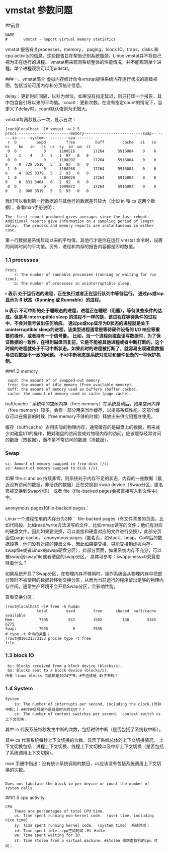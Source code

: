 #  vmstat 参数问题



##前言

````shell
NAME
#       vmstat - Report virtual memory statistics
````


vmstat 报告有关processes，memory， paging，block IO，traps，disks 和 cpu activity的信息。这些报告旨在帮助识别系统瓶颈，Linux vmstat并不将自己视为正在运行的进程。
vmstat用来观测系统整体的性能情况，并不能观测单个进程，单个进程观测可以用pidstat。

###一、vmstat简介
虚拟内存统计命令vmstat提供系统内存运行状况的高级视图，包括当前可用内存和分页统计信息。

delay：更新时间间隔，以秒为单位。如果没有指定延迟，则只打印一个报告，其中包含自引导以来的平均值。
count：更新次数。在没有指定count的情况下，当定义了delay时，count默认值则为无限大。

vmstat每两秒显示一次，显示五次：

`````shell
[root@localhost ~]# vmstat -w 2 5
procs -----------------------memory---------------------- ---swap-- -----io---- -system-- --------cpu--------
 r  b         swpd         free         buff        cache   si   so    bi    bo   in   cs  us  sy  id  wa  st
 0  0            0      1100516        17264      5916084    0    0     1     1    4    2   2   1  97   0   0
 0  0            0      1100292        17264      5916084    0    0     0     0  729 3516   5   2  93   0   0
 1  0            0      1100268        17264      5916084    0    0     0     4  825 3379   5   2  93   0   0
 1  0            0      1100020        17264      5916084    0    0     0     0  831 3464   6   2  92   0   0
 0  0            0      1099872        17264      5916084    0    0     0     2  908 3519   5   2  93   0   0
`````


我们可以看到第一行数据的与其他行的数据差异较大（比如 in 和 cs 这两个数据），查看man手册说明：

`````shell
The  first report produced gives averages since the last reboot.  Additional reports give information on a sampling period of length delay.  The process and memory reports are instantaneous in either case.
`````


第一行数据是系统启动以来的平均值，其他行才是你在运行 vmstat 命令时，设置的间隔时间的平均值。另外，进程和内存的报告内容都是即时数值。

### 1.1 processes

`````shell
Procs
    r: The number of runnable processes (running or waiting for run time).
    b: The number of processes in uninterruptible sleep.
`````

**r 表示 处于运行态的进程，正在执行或者正在运行队列中等待运行。**
**通过ps或top显示为 R 状态（Running 或 Runnable）的进程。**

**b 表示 不可中断的处于睡眠态的进程，进程正在睡眠（阻塞），等待某些条件的达成。但是与 interruptible sleep 的进程不一样的是，该进程在等待条件的过程中，不会对信号做出任何响应。**
**通过ps或top显示为D状态的进程就是处于uninterruptible sleep的进程，该类型进程通常是等待硬件设备的 I/O 响应等重要的操作，或者持有一个信号量。**
**比如，当一个进程向磁盘读写数据时，为了保证数据的一致性，在得到磁盘回复前，它是不能被其他进程或者中断打断的，这个时候的进程就处于不可中断状态。如果此时的进程被打断了，就容易出现磁盘数据与进程数据不一致的问题。**
**不可中断状态是系统对进程和硬件设备的一种保护机制。**

###1.2 memory
````shell
 swpd: the amount of of swapped-out memory.
 free: the amount of idle memory (Free available memory).
 buff: the amount of memory used as buffers (buffer cache).
 cache: the amount of memory used as cache (page cache).
````


buff/cache：系统中的空闲内存（free memory）在系统启动后，如果空闲内存（free memory）较多，会有一部分用来当作缓存，以提高系统性能。这部分缓存可以在需要的时候（free memory不够的时候）释放出来供应用程序使用。

缓存（buff/cache）占用实际的物理内存，通常缓存的是磁盘上的数据，用来减少对磁盘I/O的操作，把对磁盘的访问变成对物理内存的访问，应该缓存经常访问的数据（热数据），而不是不常访问的数据（冷数据）。

### Swap

````shell
si: Amount of memory swapped in from disk (/s).
so: Amount of memory swapped to disk (/s).
````

如果 the si and so 持续非零，则系统处于内存不足的状态，内存的一些数据（最近没有访问的数据，非活跃的数据）正在交换到 swap device（Swap分区，匿名页被交换到Swap分区） 或者 file（file-backed pages会被直接写入到文件中）中。

anonymous pages和file-backed pages：

Linux一个进程使用的内存分为2种：
file-backed pages（有文件背景的页面，比如代码段、比如read/write方法读写的文件、比如mmap读写的文件；他们有对应的硬盘文件，因此如果要交换，可以直接和硬盘对应的文件进行交换），此部分页面进page cache。
anonymous pages（匿名页，如stack，heap，CoW后的数据段等；他们没有对应的硬盘文件，因此如果要交换，只能交换到虚拟内存-swapfile或者Linux的swap硬盘分区），此部分页面，如果系统内存不充分，可以被swap到swapfile或者硬盘的swap分区。
具体可参考：swappiness=0究竟意味着什么？

如果系统开启了Swap分区，在物理内存不够用时，操作系统会从物理内存中把部分暂时不被使用的数据转移到交换分区，从而为当前运行的程序留出足够的物理内存空间。通常生产环境不会开启Swap分区，会影响性能。

查看交换分区：

`````shell
[root@localhost ~]# free -h human
              total        used        free      shared  buff/cache   available
Mem:           7705         837        1502         138        5365        6275
Swap:          7935           0        7935
# type -t 命令的类型；
[root@810c31373153 proc]# type -t free
file
`````

### 1.3 block IO
`````shell
 bi: Blocks received from a block device (blocks/s).
 bo: Blocks sent to a block device (blocks/s).
所有 linux blocks 目前都是1024字节。#不应该是 4k字节码？

`````

### 1.4 System

``````shell
System
    in: The number of interrupts per second, including the clock.(时钟中断；) ##时钟信号是不是就是时间的分片？？
    cs: The number of context switches per second.  context switch cs 上下文切换；
``````


其中 in 代表系统每秒发生中断的次数，包括时钟中断（是否包括了系统软中断）。

其中 cs 代表系统每秒上下文切换的次数，显示了系统总体的上下文切换情况。
上下文切换包括：进程上下文切换、线程上下文切换以及中断上下文切换（是否包括了系统调用上下文切换）。

man 手册中指出：没有统计系统调用的数目，cs应该没有包括系统调用上下文切换的次数。

````shell

Does not tabulate the block io per device or count the number of system calls.
````

###1.5 cpu activity

`````shell
CPU
    These are percentages of total CPU time.
    us: Time spent running non-kernel code.  (user time, including nice time)
    sy: Time spent running kernel code.  (system time)  系统时间；
    id: Time spent idle. cpu空间时间；Mt #idle
    wa: Time spent waiting for IO.
    st: Time stolen from a virtual machine. #stolen 偷窃虚拟机的cpu 时间；
`````
